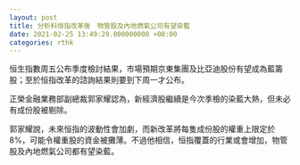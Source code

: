 ```yaml
---
layout: post
title: 分析料恒指改革後　物管股及內地燃氣公司有望染藍
date: 2021-02-25 13:49:29.000000000 +08:00
categories: rthk
---
```


恒生指數周五公布季度檢討結果，市場預期京東集團及比亞迪股份有望成為藍籌股；至於恒指改革的諮詢結果則要到下周一才公布。

正榮金融業務部副總裁郭家耀認為，新經濟股繼續是今次季檢的染藍大熱，但未必有成份股被剔除。

郭家耀說，未來恒指的波動性會加劇，而新改革將每隻成份股的權重上限定於8%，可能令權重股的資金被攤薄。不過他相信，恒指覆蓋的行業或會增加，物管股及內地燃氣公司都有望染藍。
